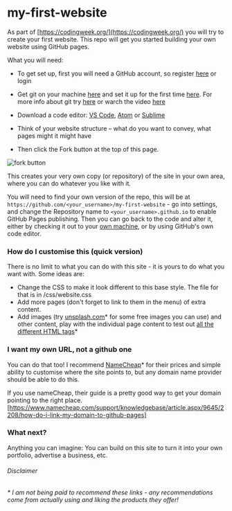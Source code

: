 # my-first-website

As part of [https://codingweek.org/](https://codingweek.org/) you will try to create your first website. This repo will get you started building your own website using GitHub pages.

What you will need: 
* To get set up, first you will need a GitHub account, so register [here](https://github.com/join) or login

* Get git on your machine [here](https://git-scm.com/book/en/v2/Getting-Started-Installing-Git) and set it up for the first time [here](https://git-scm.com/book/en/v2/Getting-Started-First-Time-Git-Setup). For more info about git try [here](https://try.github.io/) or warch the video [here](https://www.youtube.com/watch?v=CkUdhyuRHws)

* Download a code editor: [VS Code](https://code.visualstudio.com/), [Atom](https://atom.io/) or [Sublime](https://www.sublimetext.com/)

* Think of your website structure – what do you want to convey, what pages might it might have

* Then click the Fork button at the top of this page.

![fork button](https://help.github.com/assets/images/help/repository/fork_button.jpg)

This creates your very own copy (or repository) of the site in your own area, where you can do whatever you like with it.

You will need to find your own version of the repo, this will be at `https://github.com/<your_username>/my-first-website` - go into settings, and change the Repository name to `<your_username>.github.io` to enable GitHub Pages publishing. Then you can go back to the code and alter it, either by checking it out to your [own machine](https://help.github.com/articles/cloning-a-repository/), or by using GitHub's own code editor.

### How do I customise this (quick version)

There is no limit to what you can do with this site - it is yours to do what you want with. Some ideas are:

* Change the CSS to make it look different to this base style. The file for that is in /css/website.css
* Add more pages (don't forget to link to them in the menu) of extra content.
* Add images (try [unsplash.com](https://unsplash.com/)* for some free images you can use) and other content, play with the individual page content to test out [all the different HTML tags](https://www.w3schools.com/tags/)*

### I want my own URL, not a github one

You can do that too! I recommend [NameCheap](https://www.namecheap.com/)* for their prices and simple ability to customise where the site points to, but any domain name provider should be able to do this.

If you use nameCheap, their guide is a pretty good way to get your domain pointing to the right place.  [https://www.namecheap.com/support/knowledgebase/article.aspx/9645/2208/how-do-i-link-my-domain-to-github-pages]

### What next?

Anything you can imagine: You can build on this site to turn it into your own portfolio, advertise a business, etc.

###### Disclaimer
_* I am not being paid to recommend these links - any recommendations come from actually using and liking the products they offer!_
